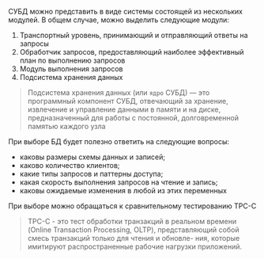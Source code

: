 СУБД можно представить в виде системы состоящей из нескольких модулей.
В общем случае, можно выделить следующие модули:

1) Транспортный уровень, принимающий и отправляющий ответы на запросы
2) Обработчик запросов, предоставляющий наиболее эффективный план по выполнению запросов
3) Модуль выполнения запросов
4) Подсистема хранения данных

> Подсистема хранения данных (или `ядро` СУБД) — это программный компонент
СУБД, отвечающий за хранение, извлечение и управление данными в памяти и на
диске, предназначенный для работы с постоянной, долговременной памятью каждого
узла

При выборе БД будет полезно ответить на следующие вопросы:

- каковы размеры схемы данных и записей;
- каково количество клиентов;
- какие типы запросов и паттерны доступа;
- какая скорость выполнения запросов на чтение и запись;
- каковы ожидаемые изменения в любой из этих переменных

При выборе можно обращаться к сравнительному тестированию TPC-C
> TPC-C -  это тест обработки транзакций в реальном времени (Online Transaction
Processing, OLTP), представляющий собой смесь транзакций только для чтения и обновле-
ния, которые имитируют распространенные рабочие нагрузки приложений.